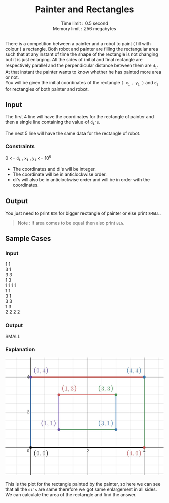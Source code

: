 # <div align ="center">Painter and Rectangles </div>

<div align ="center">
Time limit : 0.5 second<br/>
Memory limit : 256 megabytes</br></br>
</div>

There is a competition between a painter and a robot to paint ( fill with colour ) a rectangle. Both robot and painter are filling the rectangular area such that at any instant of time the shape of the rectangle is not changing but it is just enlarging. All the sides of initial and final rectangle are respectively parallel and the perpendicular distance between them are `d`<sub>`i`</sub>. At that instant the painter wants to know whether he has painted more area or not.<br />
You will be given the initial coordinates of the rectangle `( x`<sub>`i`</sub> `, y`<sub>`i`</sub>` )` and `d`<sub>`i`</sub> for rectangles of both painter and robot.
## Input
The first 4 line will have the coordinates for the rectangle of painter and then a single line containing the value of `d`<sub>`i`</sub>`'s`.

The next 5 line will have the same data for 
the rectangle of robot.
### Constraints

 0 <= `d`<sub>`i`</sub> , `x`<sub>`i`</sub> , `y`<sub>`i`</sub> <= 10<sup>6</sup>
 - The coordinates and di's will be integer.
 - The coordinate will be in anticlockwise order.
 - di's will also be in anticlockwise order and will be in order with the coordinates.


## Output
You just need to print `BIG` for bigger rectangle of painter or else print `SMALL`.
> Note : If area comes to be equal then also print `BIG`.

## Sample Cases

### __Input__ 

1 1 <br/>
3 1 <br/>
3 3 <br/>
1 3 <br/>
1 1 1 1 <br/>
1 1 <br/>
3 1 <br/>
3 3 <br/>
1 3 <br/>
2 2 2 2

### __Output__ 

SMALL

### __Explanation__

![Capture](Capture.jpg)
<br/><br/>
This is the plot for the rectangle painted by the painter, so here we can see that all the `di's` are same therefore we got same enlargement in all sides. We can calculate the area of the rectangle and find the answer. 






